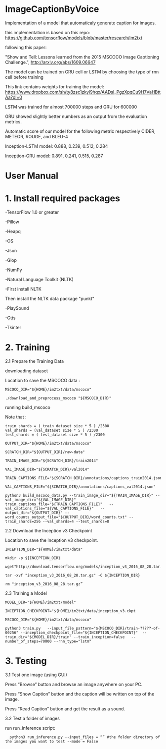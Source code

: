 # ImageCaptionByVoice
Implementation of a model that automaticaly generate caption for images.

this implementation is based on this repo: https://github.com/tensorflow/models/blob/master/research/im2txt

following this paper:

"Show and Tell: Lessons learned from the 2015 MSCOCO Image Captioning Challenge.", http://arxiv.org/abs/1609.06647

The model can be trained on GRU cell or LSTM by choosing the type of rnn cell before training 

This link contains weights for training the model: https://www.dropbox.com/sh/ty8zsc1zkyl9hqx/AADsI_PgzXpqCu9H7VaHBttAa?dl=0

LSTM was trained for almost 700000 steps and GRU for 600000

GRU showed slightly better numbers as an output from the evaluation metrics.

Automatic score of our model for the following metric respectively CIDER, METEOR, ROUGE, and BLEU-4

Inception-LSTM model: 0.888, 0.239, 0.512, 0.284

Inception-GRU  model: 0.891, 0.241, 0.515, 0.287


# User Manual
# 1. Install required packages

  -TensorFlow 1.0 or greater

  -Pillow

  -Heapq

  -OS

  -Json

  -Glop

  -NumPy

  -Natural Language Toolkit (NLTK)

  -First install NLTK

  Then install the NLTK data package "punkt"

  -PlaySound

  -Gtts

  -Tkinter


# 2. Training
 
 2.1 Prepare the Training Data
 
 downloading dataset
 
 Location to save the MSCOCO data :
 ```
 MSCOCO_DIR="${HOME}/im2txt/data/mscoco"
 
 ./download_and_preprocess_mscoco "${MSCOCO_DIR}"
  ```
 running build_mscoco

  Note that :
  ```
  train_shards = ( train_dataset size * 5 ) /2300
  val_shards = (val_dataset size * 5 ) /2300
  test_shards = ( test_dataset size * 5 ) /2300

  OUTPUT_DIR="${HOME}/im2txt/data/mscoco"
  
  SCRATCH_DIR="${OUTPUT_DIR}/raw-data"
  
  TRAIN_IMAGE_DIR="${SCRATCH_DIR}/train2014"
  
  VAL_IMAGE_DIR="${SCRATCH_DIR}/val2014"
  
  TRAIN_CAPTIONS_FILE="${SCRATCH_DIR}/annotations/captions_train2014.json"
  
  VAL_CAPTIONS_FILE="${SCRATCH_DIR}/annotations/captions_val2014.json"
  
  python3 build_mscoco_data.py --train_image_dir="${TRAIN_IMAGE_DIR}" --val_image_dir="${VAL_IMAGE_DIR}"   --train_captions_file="${TRAIN_CAPTIONS_FILE}"   --val_captions_file="${VAL_CAPTIONS_FILE}"   --output_dir="${OUTPUT_DIR}" --word_counts_output_file="${OUTPUT_DIR}/word_counts.txt" --train_shards=256 --val_shards=4 --test_shards=8
```

 2.2 Download the Inception v3 Checkpoint
  
  Location to save the Inception v3 checkpoint.
  ```
  INCEPTION_DIR="${HOME}/im2txt/data"
  
  mkdir -p ${INCEPTION_DIR}
  
  wget"http://download.tensorflow.org/models/inception_v3_2016_08_28.tar.gz"
  
  tar -xvf "inception_v3_2016_08_28.tar.gz" -C ${INCEPTION_DIR}
  
  rm "inception_v3_2016_08_28.tar.gz”
```
2.3 Training a Model
  ```
  MODEL_DIR="${HOME}/im2txt/model"
  
  INCEPTION_CHECKPOINT="${HOME}/im2txt/data/inception_v3.ckpt
  
  MSCOCO_DIR="${HOME}/im2txt/data/mscoco"

  python3 train.py   --input_file_pattern="${MSCOCO_DIR}/train-?????-of-00256" --inception_checkpoint_file="${INCEPTION_CHECKPOINT}"  --train_dir="${MODEL_DIR}/train" --train_inception=false   --number_of_steps=70000 --rnn_type="lstm"
```


# 3. Testing
  
  3.1 Test one image (using GUI)
   
   Press “Browse” button and browse an image anywhere on your PC.
   
   Press “Show Caption” button and the caption will be written on top of the image.
   
   Press “Read Caption” button and get the result as a sound.
  
  3.2 Test a folder of images
    
   run run_inference script:
  ```  
    python3 run_inference.py --input_files = “” #the folder directory of the images you want to test --mode = False
  ```

